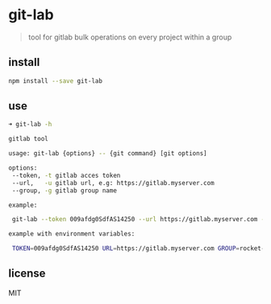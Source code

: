 # git-lab

> tool for gitlab bulk operations on every project within a group

## install

```sh
npm install --save git-lab
````

## use

```sh
➜ git-lab -h

gitlab tool

usage: git-lab {options} -- {git command} [git options]

options:
 --token, -t gitlab acces token
 --url,   -u gitlab url, e.g: https://gitlab.myserver.com
 --group, -g gitlab group name

example:

 git-lab --token 009afdg0SdfAS14250 --url https://gitlab.myserver.com --group rocket-science  --save -- clone

example with environment variables:

 TOKEN=009afdg0SdfAS14250 URL=https://gitlab.myserver.com GROUP=rocket-science git-lab -s -- clone
```

## license

MIT